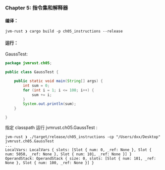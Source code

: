 ### Chapter 5: 指令集和解释器

#### 编译：

```shell
jvm-rust ❯ cargo build -p ch05_instructions --release
```

#### 运行：

GaussTest:

```java
package jvmrust.ch05;

public class GaussTest {

    public static void main(String[] args) {
        int sum = 0;
        for (int i = 1; i <= 100; i++) {
            sum += i;
        }
        System.out.println(sum);
    }

}
```

指定 classpath 运行 jvmrust.ch05.GaussTest :

```shell
jvm-rust ❯ ./target/release/ch05_instructions -cp "/Users/dxx/Desktop" jvmrust.ch05.GaussTest
...
LocalVars: LocalVars { slots: [Slot { num: 0, _ref: None }, Slot { num: 5050, _ref: None }, Slot { num: 101, _ref: None }] }
OperandStack: OperandStack { size: 0, slots: [Slot { num: 101, _ref: None }, Slot { num: 100, _ref: None }] }
```
